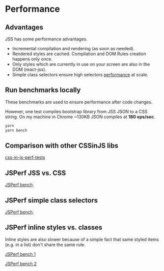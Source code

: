 # Performance

## Advantages

JSS has some performance advantages.

- Incremental compilation and rendering (as soon as needed).
- Rendered styles are cached. Compilation and DOM Rules creation happens only once.
- Only styles which are currently in use on your screen are also in the DOM (react-jss).
- Simple class selectors ensure high selectors [performance](#jsperf-simple-class-selectors) at scale.

## Run benchmarks locally

These benchmarks are used to ensure performance after code changes.

However, one test compiles bootstrap library from JSS JSON to a CSS string. On my machine in Chrome ~130KB JSON compiles at **180 ops/sec**.

```bash
yarn
yarn bench
```

## Comparison with other CSSinJS libs

[css-in-js-perf-tests](https://github.com/hellofresh/css-in-js-perf-tests)

## JSPerf JSS vs. CSS

[JSPerf bench](http://jsperf.com/jss-vs-css/3).

## JSPerf simple class selectors

[JSPerf bench](http://jsperf.com/css-selectors-amount-influences-dom-performance/3).

## JSPerf inline styles vs. classes

Inline styles are also slower because of a simple fact that same styled items (e.g. in a list) don't share the same rule.

[JSPerf bench 1](http://jsperf.com/classes-vs-inline-styles/4)

[JSPerf bench 2](http://jsperf.com/class-vs-inline-styles/2)
